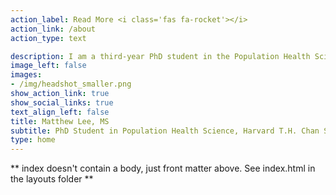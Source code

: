 ```yaml
---
action_label: Read More <i class='fas fa-rocket'></i>
action_link: /about
action_type: text

description: I am a third-year PhD student in the Population Health Sciences program at the [Harvard T.H. Chan School of Public Health](https://www.hsph.harvard.edu/) in the Department of [Nutrition](https://www.hsph.harvard.edu/nutrition/). My work centers on applying <span style="font-family:Metropolis-SB">causal inference, epidemiologic, and simulation-based methods</span> to improve health policies and programs, especially those that reduce <span style="font-family:Metropolis-SB">disparities</span> in food access, obesity, and cardiometabolic disease.</span>  I hold an MS in Epidemiology and a BA in Public Health from [UC Berkeley](https://publichealth.berkeley.edu/), and currently play oboe/English horn with the [Longwood Symphony Orchestra](http://longwoodsymphony.org/) and the [GSAS Symphony Orchestra.](https://engage.gsas.harvard.edu/organization/gsasstudentcenterorchestra)
image_left: false
images:
- /img/headshot_smaller.png
show_action_link: true
show_social_links: true
text_align_left: false
title: Matthew Lee, MS
subtitle: PhD Student in Population Health Science, Harvard T.H. Chan School of Public Health, Department of Nutrition 
type: home
---
```


** index doesn't contain a body, just front matter above.
See index.html in the layouts folder **

